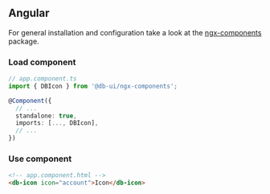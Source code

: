 ## Angular

For general installation and configuration take a look at the [ngx-components](https://www.npmjs.com/package/@db-ui/ngx-components) package.

### Load component

```ts app.component.ts
// app.component.ts
import { DBIcon } from '@db-ui/ngx-components';

@Component({
  // ...
  standalone: true,
  imports: [..., DBIcon],
  // ...
})
```

### Use component

```html app.component.html
<!-- app.component.html -->
<db-icon icon="account">Icon</db-icon>
```
